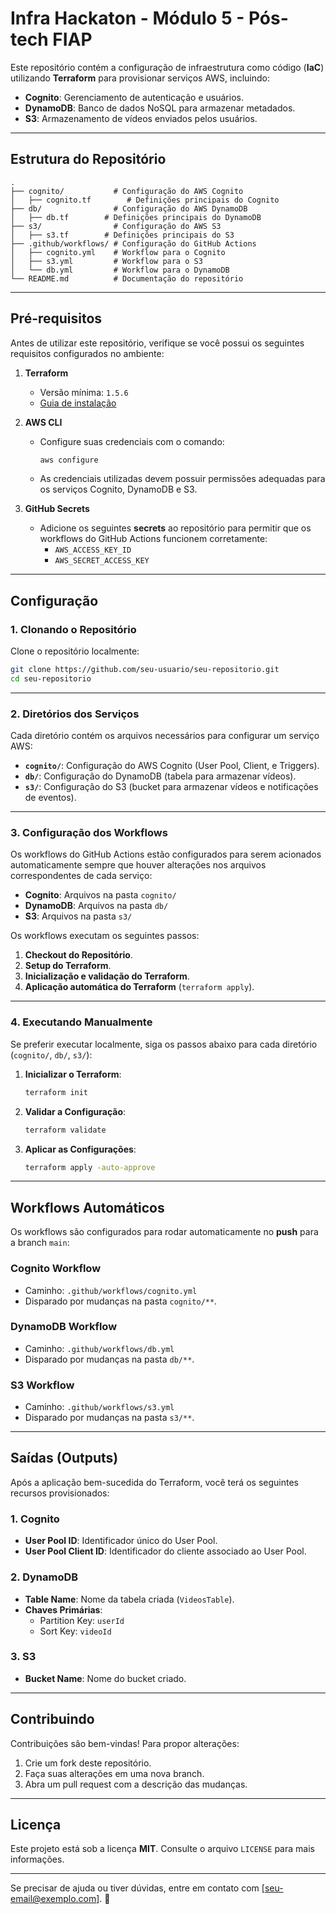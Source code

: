 # Infra Hackaton - Módulo 5 - Pós-tech FIAP

Este repositório contém a configuração de infraestrutura como código (**IaC**) utilizando **Terraform** para provisionar serviços AWS, incluindo:
- **Cognito**: Gerenciamento de autenticação e usuários.
- **DynamoDB**: Banco de dados NoSQL para armazenar metadados.
- **S3**: Armazenamento de vídeos enviados pelos usuários.

---

## **Estrutura do Repositório**

```
.
├── cognito/           # Configuração do AWS Cognito
│   ├── cognito.tf        # Definições principais do Cognito
├── db/                # Configuração do AWS DynamoDB
│   ├── db.tf        # Definições principais do DynamoDB
├── s3/                # Configuração do AWS S3
│   ├── s3.tf        # Definições principais do S3
├── .github/workflows/ # Configuração do GitHub Actions
│   ├── cognito.yml    # Workflow para o Cognito
│   ├── s3.yml         # Workflow para o S3
│   └── db.yml         # Workflow para o DynamoDB
└── README.md          # Documentação do repositório
```

---

## **Pré-requisitos**

Antes de utilizar este repositório, verifique se você possui os seguintes requisitos configurados no ambiente:

1. **Terraform**
   - Versão mínima: `1.5.6`
   - [Guia de instalação](https://developer.hashicorp.com/terraform/tutorials/aws-get-started/install-cli)

2. **AWS CLI**
   - Configure suas credenciais com o comando:
     ```bash
     aws configure
     ```
   - As credenciais utilizadas devem possuir permissões adequadas para os serviços Cognito, DynamoDB e S3.

3. **GitHub Secrets**
   - Adicione os seguintes **secrets** ao repositório para permitir que os workflows do GitHub Actions funcionem corretamente:
     - `AWS_ACCESS_KEY_ID`
     - `AWS_SECRET_ACCESS_KEY`

---

## **Configuração**

### **1. Clonando o Repositório**
Clone o repositório localmente:
```bash
git clone https://github.com/seu-usuario/seu-repositorio.git
cd seu-repositorio
```

---

### **2. Diretórios dos Serviços**
Cada diretório contém os arquivos necessários para configurar um serviço AWS:

- **`cognito/`**: Configuração do AWS Cognito (User Pool, Client, e Triggers).
- **`db/`**: Configuração do DynamoDB (tabela para armazenar vídeos).
- **`s3/`**: Configuração do S3 (bucket para armazenar vídeos e notificações de eventos).

---

### **3. Configuração dos Workflows**

Os workflows do GitHub Actions estão configurados para serem acionados automaticamente sempre que houver alterações nos arquivos correspondentes de cada serviço:

- **Cognito**: Arquivos na pasta `cognito/`
- **DynamoDB**: Arquivos na pasta `db/`
- **S3**: Arquivos na pasta `s3/`

Os workflows executam os seguintes passos:
1. **Checkout do Repositório**.
2. **Setup do Terraform**.
3. **Inicialização e validação do Terraform**.
4. **Aplicação automática do Terraform** (`terraform apply`).

---

### **4. Executando Manualmente**

Se preferir executar localmente, siga os passos abaixo para cada diretório (`cognito/`, `db/`, `s3/`):

1. **Inicializar o Terraform**:
   ```bash
   terraform init
   ```

2. **Validar a Configuração**:
   ```bash
   terraform validate
   ```

3. **Aplicar as Configurações**:
   ```bash
   terraform apply -auto-approve
   ```

---

## **Workflows Automáticos**

Os workflows são configurados para rodar automaticamente no **push** para a branch `main`:

### **Cognito Workflow**
- Caminho: `.github/workflows/cognito.yml`
- Disparado por mudanças na pasta `cognito/**`.

### **DynamoDB Workflow**
- Caminho: `.github/workflows/db.yml`
- Disparado por mudanças na pasta `db/**`.

### **S3 Workflow**
- Caminho: `.github/workflows/s3.yml`
- Disparado por mudanças na pasta `s3/**`.

---

## **Saídas (Outputs)**

Após a aplicação bem-sucedida do Terraform, você terá os seguintes recursos provisionados:

### **1. Cognito**
- **User Pool ID**: Identificador único do User Pool.
- **User Pool Client ID**: Identificador do cliente associado ao User Pool.

### **2. DynamoDB**
- **Table Name**: Nome da tabela criada (`VideosTable`).
- **Chaves Primárias**:
  - Partition Key: `userId`
  - Sort Key: `videoId`

### **3. S3**
- **Bucket Name**: Nome do bucket criado.

---

## **Contribuindo**

Contribuições são bem-vindas! Para propor alterações:
1. Crie um fork deste repositório.
2. Faça suas alterações em uma nova branch.
3. Abra um pull request com a descrição das mudanças.

---

## **Licença**

Este projeto está sob a licença **MIT**. Consulte o arquivo `LICENSE` para mais informações.

---

Se precisar de ajuda ou tiver dúvidas, entre em contato com [seu-email@exemplo.com]. 🚀
